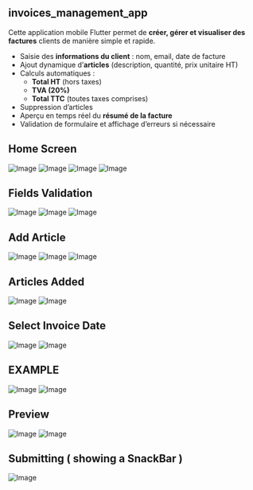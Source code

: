 ## invoices_management_app
Cette application mobile Flutter permet de **créer, gérer et visualiser des factures** clients de manière simple et rapide.
- Saisie des **informations du client** : nom, email, date de facture
- Ajout dynamique d’**articles** (description, quantité, prix unitaire HT)
- Calculs automatiques :
  - **Total HT** (hors taxes)
  - **TVA (20%)**
  - **Total TTC** (toutes taxes comprises)
- Suppression d’articles
- Aperçu en temps réel du **résumé de la facture**
- Validation de formulaire et affichage d’erreurs si nécessaire

## Home Screen
![Image](https://github.com/user-attachments/assets/d5c77e72-ba31-4bdf-a77c-bb81a8637594)
![Image](https://github.com/user-attachments/assets/3a2a1892-5a04-4df4-ab9b-b88b0dddf108)
![Image](https://github.com/user-attachments/assets/01b2148a-fa06-4c45-9205-adc1ec7a0a80)
![Image](https://github.com/user-attachments/assets/fc47d1ff-2587-4739-be91-c403d83dc8fd)

## Fields Validation
![Image](https://github.com/user-attachments/assets/6f1a39a9-57ff-4826-8849-2e4211f556af)
![Image](https://github.com/user-attachments/assets/cf34e57f-cf60-4e19-abaf-c6ba6ddd7619)
![Image](https://github.com/user-attachments/assets/b7dcc718-7f43-4732-b954-9f443449ab47)

## Add Article
![Image](https://github.com/user-attachments/assets/18bf9e30-68a0-493a-b973-9f800d76769a)
![Image](https://github.com/user-attachments/assets/aa7122b0-9411-4d2b-bf6d-67034bd924cb)
![Image](https://github.com/user-attachments/assets/0591fd43-c38f-4fca-87a4-9bb66ca045c3)

## Articles Added
![Image](https://github.com/user-attachments/assets/fb7923c3-9a95-4f06-a658-1fb7477331cb)
![Image](https://github.com/user-attachments/assets/e1dc0531-0d3d-497e-92b0-ce01ab618fc3)

## Select Invoice Date
![Image](https://github.com/user-attachments/assets/dd162373-e0d6-473b-848f-d7d62de577fc)
![Image](https://github.com/user-attachments/assets/caa5ca33-29f4-4856-a600-f25f3696e548)

## EXAMPLE
![Image](https://github.com/user-attachments/assets/e932f94b-5e98-462b-9bbb-4b88e73fb109)
![Image](https://github.com/user-attachments/assets/7fc67267-bde0-4cd0-ad93-63f8bae5f590)

## Preview
![Image](https://github.com/user-attachments/assets/790994d9-b444-4274-814f-6511da521865)
![Image](https://github.com/user-attachments/assets/ee1bbe81-bda7-4783-9e15-402eedaef0b7)

## Submitting ( showing a SnackBar )
![Image](https://github.com/user-attachments/assets/5c6e16b2-21d5-49a8-84e2-19956c3dae5a)
